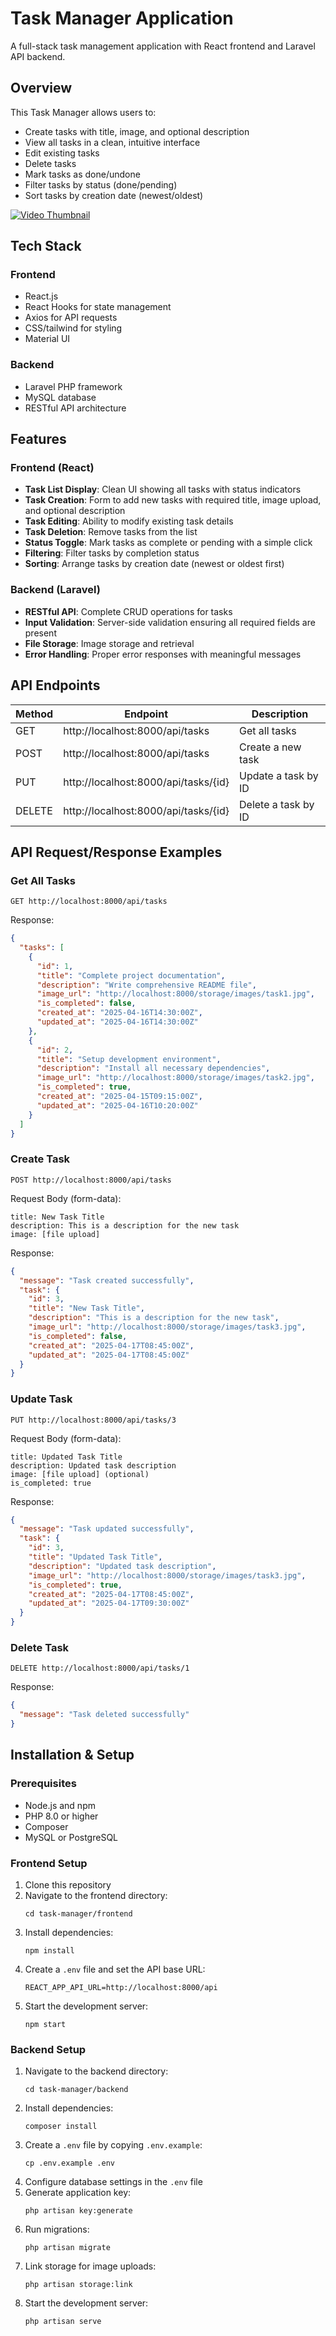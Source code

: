 ﻿# Task Manager Application

A full-stack task management application with React frontend and Laravel API backend.

## Overview

This Task Manager allows users to:
- Create tasks with title, image, and optional description
- View all tasks in a clean, intuitive interface
- Edit existing tasks
- Delete tasks
- Mark tasks as done/undone
- Filter tasks by status (done/pending)
- Sort tasks by creation date (newest/oldest)


[![Video Thumbnail](https://path-to-thumbnail-image.jpg)](https://github.com/user-attachments/assets/51dd24f5-acd0-4cdc-bd97-0b76d2dce779)
## Tech Stack

### Frontend
- React.js
- React Hooks for state management
- Axios for API requests
- CSS/tailwind for styling
- Material UI

### Backend
- Laravel PHP framework
- MySQL database
- RESTful API architecture

## Features

### Frontend (React)
- **Task List Display**: Clean UI showing all tasks with status indicators
- **Task Creation**: Form to add new tasks with required title, image upload, and optional description
- **Task Editing**: Ability to modify existing task details
- **Task Deletion**: Remove tasks from the list
- **Status Toggle**: Mark tasks as complete or pending with a simple click
- **Filtering**: Filter tasks by completion status
- **Sorting**: Arrange tasks by creation date (newest or oldest first)

### Backend (Laravel)
- **RESTful API**: Complete CRUD operations for tasks
- **Input Validation**: Server-side validation ensuring all required fields are present
- **File Storage**: Image storage and retrieval
- **Error Handling**: Proper error responses with meaningful messages

## API Endpoints

| Method | Endpoint | Description |
|--------|----------|-------------|
| GET | http://localhost:8000/api/tasks | Get all tasks |
| POST | http://localhost:8000/api/tasks | Create a new task |
| PUT | http://localhost:8000/api/tasks/{id} | Update a task by ID |
| DELETE | http://localhost:8000/api/tasks/{id} | Delete a task by ID |

## API Request/Response Examples

### Get All Tasks
```
GET http://localhost:8000/api/tasks
```

Response:
```json
{
  "tasks": [
    {
      "id": 1,
      "title": "Complete project documentation",
      "description": "Write comprehensive README file",
      "image_url": "http://localhost:8000/storage/images/task1.jpg",
      "is_completed": false,
      "created_at": "2025-04-16T14:30:00Z",
      "updated_at": "2025-04-16T14:30:00Z"
    },
    {
      "id": 2,
      "title": "Setup development environment",
      "description": "Install all necessary dependencies",
      "image_url": "http://localhost:8000/storage/images/task2.jpg",
      "is_completed": true,
      "created_at": "2025-04-15T09:15:00Z",
      "updated_at": "2025-04-16T10:20:00Z"
    }
  ]
}
```

### Create Task
```
POST http://localhost:8000/api/tasks
```

Request Body (form-data):
```
title: New Task Title
description: This is a description for the new task
image: [file upload]
```

Response:
```json
{
  "message": "Task created successfully",
  "task": {
    "id": 3,
    "title": "New Task Title",
    "description": "This is a description for the new task",
    "image_url": "http://localhost:8000/storage/images/task3.jpg",
    "is_completed": false,
    "created_at": "2025-04-17T08:45:00Z",
    "updated_at": "2025-04-17T08:45:00Z"
  }
}
```

### Update Task
```
PUT http://localhost:8000/api/tasks/3
```

Request Body (form-data):
```
title: Updated Task Title
description: Updated task description
image: [file upload] (optional)
is_completed: true
```

Response:
```json
{
  "message": "Task updated successfully",
  "task": {
    "id": 3,
    "title": "Updated Task Title",
    "description": "Updated task description",
    "image_url": "http://localhost:8000/storage/images/task3.jpg",
    "is_completed": true,
    "created_at": "2025-04-17T08:45:00Z",
    "updated_at": "2025-04-17T09:30:00Z"
  }
}
```

### Delete Task
```
DELETE http://localhost:8000/api/tasks/1
```

Response:
```json
{
  "message": "Task deleted successfully"
}
```

## Installation & Setup

### Prerequisites
- Node.js and npm
- PHP 8.0 or higher
- Composer
- MySQL or PostgreSQL

### Frontend Setup
1. Clone this repository
2. Navigate to the frontend directory:
   ```
   cd task-manager/frontend
   ```
3. Install dependencies:
   ```
   npm install
   ```
4. Create a `.env` file and set the API base URL:
   ```
   REACT_APP_API_URL=http://localhost:8000/api
   ```
5. Start the development server:
   ```
   npm start
   ```

### Backend Setup
1. Navigate to the backend directory:
   ```
   cd task-manager/backend
   ```
2. Install dependencies:
   ```
   composer install
   ```
3. Create a `.env` file by copying `.env.example`:
   ```
   cp .env.example .env
   ```
4. Configure database settings in the `.env` file
5. Generate application key:
   ```
   php artisan key:generate
   ```
6. Run migrations:
   ```
   php artisan migrate
   ```
7. Link storage for image uploads:
   ```
   php artisan storage:link
   ```
8. Start the development server:
   ```
   php artisan serve
   ```
